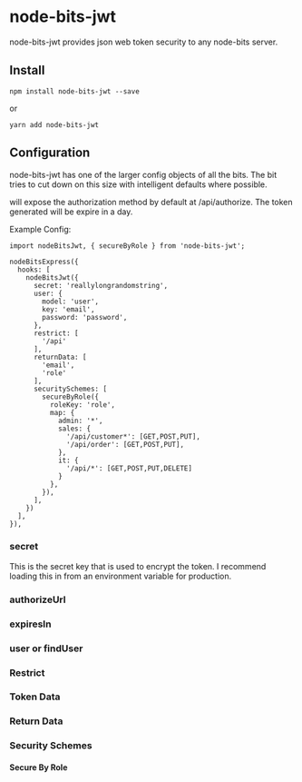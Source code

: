 # node-bits-jwt
node-bits-jwt provides json web token security to any node-bits server.

## Install
```
npm install node-bits-jwt --save
```

or

```
yarn add node-bits-jwt
```

## Configuration
node-bits-jwt has one of the larger config objects of all the bits. The bit tries to cut down on this size with intelligent defaults where possible.

will expose the authorization method by default at /api/authorize. The token generated will be expire in a day.


Example Config:
```
import nodeBitsJwt, { secureByRole } from 'node-bits-jwt';

nodeBitsExpress({
  hooks: [
    nodeBitsJwt({
      secret: 'reallylongrandomstring',
      user: {
        model: 'user',
        key: 'email',
        password: 'password',
      },
      restrict: [
        '/api'
      ],
      returnData: [
        'email',
        'role'
      ],
      securitySchemes: [
        secureByRole({
          roleKey: 'role',
          map: {
            admin: '*',
            sales: {
              '/api/customer*': [GET,POST,PUT],
              '/api/order': [GET,POST,PUT],
            },
            it: {
              '/api/*': [GET,POST,PUT,DELETE]
            }
          },
        }),
      ],
    })
  ],
}),
```

### secret
This is the secret key that is used to encrypt the token. I recommend loading this in from an environment variable for production.

### authorizeUrl

### expiresIn


### user or findUser


### Restrict

### Token Data

### Return Data

### Security Schemes

#### Secure By Role

